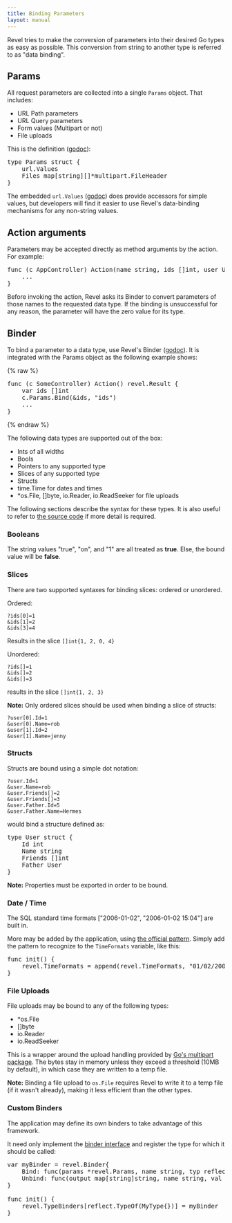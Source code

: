 ```yaml
---
title: Binding Parameters
layout: manual
---
```


Revel tries to make the conversion of parameters into their desired Go types as
easy as possible.  This conversion from string to another type is referred to as
"data binding".

## Params

All request parameters are collected into a single `Params` object.  That includes:
 * URL Path parameters
 * URL Query parameters
 * Form values (Multipart or not)
 * File uploads

This is the definition ([godoc](../docs/godoc/params.html)):

<pre class="prettyprint lang-go">
type Params struct {
	url.Values
	Files map[string][]*multipart.FileHeader
}
</pre>

The embedded `url.Values` ([godoc](http://www.golang.org/pkg/net/url/#Values))
does provide accessors for simple values, but developers will find it easier to
use Revel's data-binding mechanisms for any non-string values.

## Action arguments

Parameters may be accepted directly as method arguments by the action.  For
example:

<pre class="prettyprint lang-go">
func (c AppController) Action(name string, ids []int, user User, img []byte) revel.Result {
	...
}
</pre>

Before invoking the action, Revel asks its Binder to convert parameters of those
names to the requested data type.  If the binding is unsuccessful for any
reason, the parameter will have the zero value for its type.

## Binder

To bind a parameter to a data type, use Revel's Binder
([godoc](../docs/godoc/binder.html)).  It is integrated with the Params object
as the following example shows:

{% raw %}
<pre class="prettyprint lang-go">
func (c SomeController) Action() revel.Result {
	var ids []int
	c.Params.Bind(&amp;ids, "ids")
	...
}
</pre>
{% endraw %}

The following data types are supported out of the box:
* Ints of all widths
* Bools
* Pointers to any supported type
* Slices of any supported type
* Structs
* time.Time for dates and times
* \*os.File, \[\]byte, io.Reader, io.ReadSeeker for file uploads

The following sections describe the syntax for these types.  It is also useful
to refer to [the source code](../docs/src/binder.html) if more detail is required.

### Booleans

The string values "true", "on", and "1" are all treated as **true**.  Else, the
bound value will be **false**.

### Slices

There are two supported syntaxes for binding slices: ordered or unordered.

Ordered:

	?ids[0]=1
	&ids[1]=2
	&ids[3]=4

Results in the slice `[]int{1, 2, 0, 4}`

Unordered:

	?ids[]=1
	&ids[]=2
	&ids[]=3

results in the slice `[]int{1, 2, 3}`

**Note:** Only ordered slices should be used when binding a slice of structs:

	?user[0].Id=1
	&user[0].Name=rob
	&user[1].Id=2
	&user[1].Name=jenny

### Structs

Structs are bound using a simple dot notation:

	?user.Id=1
	&user.Name=rob
	&user.Friends[]=2
	&user.Friends[]=3
	&user.Father.Id=5
	&user.Father.Name=Hermes

would bind a structure defined as:

<pre class="prettyprint lang-go">
type User struct {
	Id int
	Name string
	Friends []int
	Father User
}
</pre>

**Note:** Properties must be exported in order to be bound.

### Date / Time

The SQL standard time formats \["2006-01-02", "2006-01-02 15:04"\] are built in.

More may be added by the application, using
[the official pattern](http://golang.org/pkg/time/#pkg-constants).  Simply add
the pattern to recognize to the `TimeFormats` variable, like this:

<pre class="prettyprint lang-go">
func init() {
	revel.TimeFormats = append(revel.TimeFormats, "01/02/2006")
}
</pre>

### File Uploads

File uploads may be bound to any of the following types:
* \*os.File
* \[\]byte
* io.Reader
* io.ReadSeeker

This is a wrapper around the upload handling provided by
[Go's multipart package](http://golang.org/pkg/mime/multipart/).  The bytes
stay in memory unless they exceed a threshold (10MB by default), in which case
they are written to a temp file.

**Note:** Binding a file upload to `os.File` requires Revel to write it to a
temp file (if it wasn't already), making it less efficient than the other types.

### Custom Binders

The application may define its own binders to take advantage of this framework.

It need only implement the [binder interface](../docs/godoc/binder.html#Binder) and register the type for which it
should be called:

<pre class="prettyprint lang-go">
var myBinder = revel.Binder{
	Bind: func(params *revel.Params, name string, typ reflect.Type) reflect.Value {...},
	Unbind: func(output map[string]string, name string, val interface{}) {...},
}

func init() {
	revel.TypeBinders[reflect.TypeOf(MyType{})] = myBinder
}
</pre>
